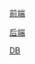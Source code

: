 [前端](https://github.com/smashdog/smcmf_html)

[后端](https://github.com/smashdog/smcmf_php)

[DB](https://github.com/smashdog/smcmf_sql)
